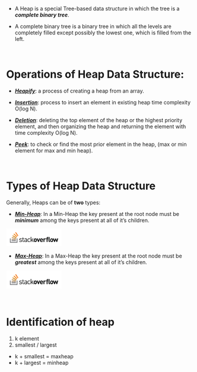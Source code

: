 - A Heap is a special Tree-based data structure in which the tree is a **_complete binary tree_**.

* A complete binary tree is a binary tree in which all the levels are completely filled except possibly the lowest one, which is filled from the left.

&nbsp;

# Operations of Heap Data Structure:

- <u>**_Heapify_**</u>: a process of creating a heap from an array.

- <u>**_Insertion_**</u>: process to insert an element in existing heap time complexity O(log N).

- <u>**_Deletion_**</u>: deleting the top element of the heap or the highest priority element, and then organizing the heap and returning the element with time complexity O(log N).

- <u>**_Peek_**</u>: to check or find the most prior element in the heap, (max or min element for max and min heap).

&nbsp;

# Types of Heap Data Structure

Generally, Heaps can be of **two** types:

- <u>**_Min-Heap_**</u>: In a Min-Heap the key present at the root node must be **_minimum_** among the keys present at all of it’s children.

<img alt="minheap" src="https://github.com/Chaitalykundu/Chaitalykundu/blob/master/assets/Tech-Site/Stackoverflow.png" width="150"></a>

- <u>**_Max-Heap_**</u>: In a Max-Heap the key present at the root node must be **_greatest_** among the keys present at all of it’s children.

<img alt="maxheap" src="https://github.com/Chaitalykundu/Chaitalykundu/blob/master/assets/Tech-Site/Stackoverflow.png" width="150"></a>

&nbsp;

# Identification of heap

1. k element
2. smallest / largest

- k + smallest = maxheap
- k + largest = minheap

&nbsp;

&nbsp;
&nbsp;

&nbsp;
